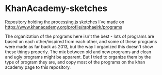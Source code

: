 # KhanAcademy-sketches
Repository holding the processing.js sketches I've made on https://www.khanacademy.org/profile/raphaelrk/programs

The organization of the programs here isn't the best - lots of programs are based on each other/inspired from each other, and some of these programs were made as far back as 2013, but the way I organized this doesn't show these things properly. The mix between old and new programs and clean and ugly programs might be apparent. But I tried to organize them by the type of program they are, and copy most of the programs on the khan academy page to this repository.
